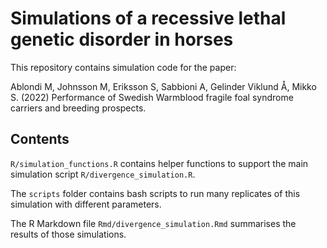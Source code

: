 
# Simulations of a recessive lethal genetic disorder in horses


This repository contains simulation code for the paper:

Ablondi M, Johnsson M, Eriksson S, Sabbioni A, Gelinder Viklund Å, Mikko S. (2022)
Performance of Swedish Warmblood fragile foal syndrome carriers and breeding prospects.


## Contents

`R/simulation_functions.R` contains helper functions to support the main
simulation script `R/divergence_simulation.R`.

The `scripts` folder contains bash scripts to run many replicates of this
simulation with different parameters.

The R Markdown file `Rmd/divergence_simulation.Rmd` summarises the results of
those simulations.